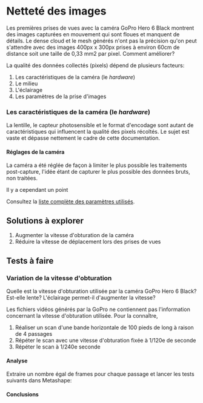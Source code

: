 # Netteté des images

Les premières prises de vues avec la caméra GoPro Hero 6 Black montrent des images capturées en mouvement qui sont floues et manquent de détails. Le dense cloud et le mesh générés n'ont pas la précision qu'on peut s'attendre avec des images 400px x 300px prises à environ 60cm de distance soit une taille de 0,33 mm2 par pixel. Comment améliorer?

La qualité des données collectés (pixels) dépend de plusieurs facteurs:

1. Les caractéristiques de la caméra (le _hardware_)
2. Le milieu
3. L'éclairage
4. Les paramètres de la prise d'images

### Les caractéristiques de la caméra (le _hardware_)

La lentille, le capteur photosensible et le format d'encodage sont autant de caractéristiques qui influencent la qualité des pixels récoltés. Le sujet est vaste et dépasse nettement le cadre de cette documentation.

#### Réglages de la caméra

La caméra a été réglée de façon à limiter le plus possible les traitements post-capture, l'idée étant de capturer le plus possible des données bruts, non traitées.

Il y a cependant un point

Consultez la [liste complète des paramètres utilisés](../collecte/materiel-utilise.md).

## Solutions à explorer

1. Augmenter la vitesse d'obturation de la caméra
2. Réduire la vitesse de déplacement lors des prises de vues

## Tests à faire

### Variation de la vitesse d'obturation

Quelle est la vitesse d'obturation utilisée par la caméra GoPro Hero 6 Black? Est-elle lente? L'éclairage permet-il d'augmenter la vitesse?

Les fichiers vidéos générés par la GoPro ne contiennent pas l'information concernant la vitesse d'obturation utilisée. Pour la connaître,

1. Réaliser un scan d'une bande horizontale de 100 pieds de long à raison de 4 passages
2. Répéter le scan avec une vitesse d'obturation fixée à 1/120e de seconde
3. Répéter le scan à 1/240e seconde

#### Analyse

Extraire un nombre égal de frames pour chaque passage et lancer les tests suivants dans Metashape:

#### Conclusions
